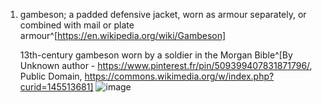 1. gambeson; a padded defensive jacket, worn as armour separately, or combined with mail or plate armour^[https://en.wikipedia.org/wiki/Gambeson]

	13th-century gambeson worn by a soldier in the Morgan Bible^[By Unknown author - https://www.pinterest.fr/pin/509399407831871796/, Public Domain, https://commons.wikimedia.org/w/index.php?curid=145513681]
	![image](https://upload.wikimedia.org/wikipedia/commons/b/ba/Morgan_bible_gambeson.jpg)